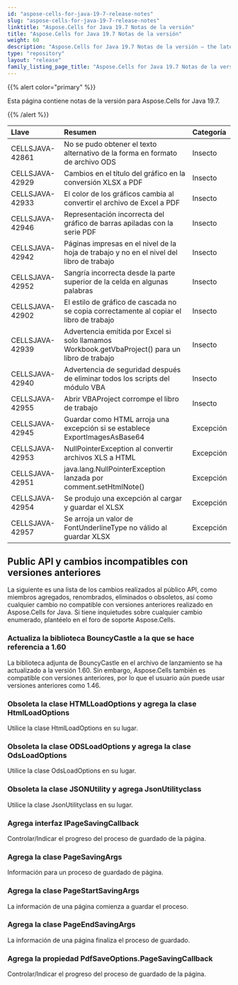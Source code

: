 ```yaml
---
id: "aspose-cells-for-java-19-7-release-notes"
slug: "aspose-cells-for-java-19-7-release-notes"
linktitle: "Aspose.Cells for Java 19.7 Notas de la versión"
title: "Aspose.Cells for Java 19.7 Notas de la versión"
weight: 60
description: "Aspose.Cells for Java 19.7 Notas de la versión – the latest updates and fixes."
type: "repository"
layout: "release"
family_listing_page_title: "Aspose.Cells for Java 19.7 Notas de la versión"
---
```

{{% alert color="primary" %}} 

Esta página contiene notas de la versión para Aspose.Cells for Java 19.7.

{{% /alert %}} 

|**Llave**|**Resumen**|**Categoría**|
|:- |:- |:- |
|CELLSJAVA-42861|No se pudo obtener el texto alternativo de la forma en formato de archivo ODS|Insecto|
|CELLSJAVA-42929|Cambios en el título del gráfico en la conversión XLSX a PDF|Insecto|
|CELLSJAVA-42933|El color de los gráficos cambia al convertir el archivo de Excel a PDF|Insecto|
|CELLSJAVA-42946|Representación incorrecta del gráfico de barras apiladas con la serie PDF|Insecto|
|CELLSJAVA-42942|Páginas impresas en el nivel de la hoja de trabajo y no en el nivel del libro de trabajo|Insecto|
|CELLSJAVA-42952|Sangría incorrecta desde la parte superior de la celda en algunas palabras|Insecto|
|CELLSJAVA-42902|El estilo de gráfico de cascada no se copia correctamente al copiar el libro de trabajo|Insecto|
|CELLSJAVA-42939|Advertencia emitida por Excel si solo llamamos Workbook.getVbaProject() para un libro de trabajo|Insecto|
|CELLSJAVA-42940|Advertencia de seguridad después de eliminar todos los scripts del módulo VBA|Insecto|
|CELLSJAVA-42955|Abrir VBAProject corrompe el libro de trabajo|Insecto|
|CELLSJAVA-42945|Guardar como HTML arroja una excepción si se establece ExportImagesAsBase64|Excepción|
|CELLSJAVA-42953|NullPointerException al convertir archivos XLS a HTML|Excepción|
|CELLSJAVA-42951|java.lang.NullPointerException lanzada por comment.setHtmlNote()|Excepción|
|CELLSJAVA-42954|Se produjo una excepción al cargar y guardar el XLSX|Excepción|
|CELLSJAVA-42957|Se arroja un valor de FontUnderlineType no válido al guardar XLSX|Excepción|

## **Public API y cambios incompatibles con versiones anteriores**
La siguiente es una lista de los cambios realizados al público API, como miembros agregados, renombrados, eliminados o obsoletos, así como cualquier cambio no compatible con versiones anteriores realizado en Aspose.Cells for Java. Si tiene inquietudes sobre cualquier cambio enumerado, plantéelo en el foro de soporte Aspose.Cells.
### **Actualiza la biblioteca BouncyCastle a la que se hace referencia a 1.60**
La biblioteca adjunta de BouncyCastle en el archivo de lanzamiento se ha actualizado a la versión 1.60. Sin embargo, Aspose.Cells también es compatible con versiones anteriores, por lo que el usuario aún puede usar versiones anteriores como 1.46.
### **Obsoleta la clase HTMLLoadOptions y agrega la clase HtmlLoadOptions**
Utilice la clase HtmlLoadOptions en su lugar.
### **Obsoleta la clase ODSLoadOptions y agrega la clase OdsLoadOptions**
Utilice la clase OdsLoadOptions en su lugar.
### **Obsoleta la clase JSONUtility y agrega JsonUtilityclass**
Utilice la clase JsonUtilityclass en su lugar.
### **Agrega interfaz IPageSavingCallback**
Controlar/Indicar el progreso del proceso de guardado de la página.
### **Agrega la clase PageSavingArgs**
Información para un proceso de guardado de página.
### **Agrega la clase PageStartSavingArgs**
La información de una página comienza a guardar el proceso.
### **Agrega la clase PageEndSavingArgs**
La información de una página finaliza el proceso de guardado.
### **Agrega la propiedad PdfSaveOptions.PageSavingCallback**
Controlar/Indicar el progreso del proceso de guardado de la página.
